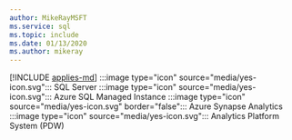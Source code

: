 ```yaml
---
author: MikeRayMSFT
ms.service: sql
ms.topic: include
ms.date: 01/13/2020
ms.author: mikeray
---
```


[!INCLUDE [applies-md](applies-md.md)] :::image type="icon" source="media/yes-icon.svg"::: SQL Server :::image type="icon" source="media/yes-icon.svg"::: Azure SQL Managed Instance :::image type="icon" source="media/yes-icon.svg" border="false"::: Azure Synapse Analytics :::image type="icon" source="media/yes-icon.svg"::: Analytics Platform System (PDW)

